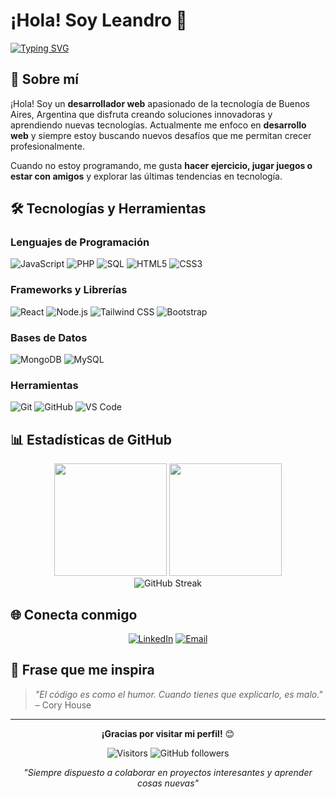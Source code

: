 # ¡Hola! Soy Leandro 👋 

[![Typing SVG](https://readme-typing-svg.herokuapp.com?font=Fira+Code&weight=500&size=32&pause=1000&center=true&width=435&lines=Front-end+Developer)](https://git.io/typing-svg)

## 🚀 Sobre mí

¡Hola! Soy un **desarrollador web** apasionado de la tecnología de Buenos Aires, Argentina que disfruta creando soluciones innovadoras y aprendiendo nuevas tecnologías. Actualmente me enfoco en **desarrollo web** y siempre estoy buscando nuevos desafíos que me permitan crecer profesionalmente.

Cuando no estoy programando, me gusta **hacer ejercicio, jugar juegos o estar con amigos** y explorar las últimas tendencias en tecnología.

## 🛠️ Tecnologías y Herramientas

### Lenguajes de Programación
![JavaScript](https://img.shields.io/badge/-JavaScript-F7DF1E?style=flat-square&logo=javascript&logoColor=black)
![PHP](https://img.shields.io/badge/-PHP-777BB4?style=flat-square&logo=php&logoColor=white)
![SQL](https://img.shields.io/badge/-SQL-4479A1?style=flat-square&logo=postgresql&logoColor=white)
![HTML5](https://img.shields.io/badge/-HTML5-E34F26?style=flat-square&logo=html5&logoColor=white)
![CSS3](https://img.shields.io/badge/-CSS3-1572B6?style=flat-square&logo=css3&logoColor=white)

### Frameworks y Librerías
![React](https://img.shields.io/badge/-React-61DAFB?style=flat-square&logo=react&logoColor=black)
![Node.js](https://img.shields.io/badge/-Node.js-339933?style=flat-square&logo=node.js&logoColor=white)
![Tailwind CSS](https://img.shields.io/badge/-Tailwind%20CSS-38B2AC?style=flat-square&logo=tailwind-css&logoColor=white)
![Bootstrap](https://img.shields.io/badge/-Bootstrap-7952B3?style=flat-square&logo=bootstrap&logoColor=white)

### Bases de Datos
![MongoDB](https://img.shields.io/badge/-MongoDB-47A248?style=flat-square&logo=mongodb&logoColor=white)
![MySQL](https://img.shields.io/badge/-MySQL-4479A1?style=flat-square&logo=mysql&logoColor=white)

### Herramientas
![Git](https://img.shields.io/badge/-Git-F05032?style=flat-square&logo=git&logoColor=white)
![GitHub](https://img.shields.io/badge/-GitHub-181717?style=flat-square&logo=github&logoColor=white)
![VS Code](https://img.shields.io/badge/-VS%20Code-007ACC?style=flat-square&logo=visual-studio-code&logoColor=white)

## 📊 Estadísticas de GitHub

<div align="center">
  <img height="180em" src="https://github-readme-stats.vercel.app/api?username=Leanfch&show_icons=true&theme=radical&include_all_commits=true&count_private=true"/>
  <img height="180em" src="https://github-readme-stats.vercel.app/api/top-langs/?username=Leanfch&layout=compact&theme=radical"/>
</div>

<div align="center">
  <img src="https://github-readme-streak-stats.herokuapp.com/?user=Leanfch&theme=radical" alt="GitHub Streak" />
</div>

## 🌐 Conecta conmigo

<div align="center">
  
[![LinkedIn](https://img.shields.io/badge/-LinkedIn-0A66C2?style=for-the-badge&logo=linkedin&logoColor=white)]([tu-linkedin](https://www.linkedin.com/in/chapototleandro/))
[![Email](https://img.shields.io/badge/-Email-D14836?style=for-the-badge&logo=gmail&logoColor=white)](mailto:lean94@gmail.com)

</div>

## 💭 Frase que me inspira

> *"El código es como el humor. Cuando tienes que explicarlo, es malo."* – Cory House

---

<div align="center">
  
**¡Gracias por visitar mi perfil!** 😊

![Visitors](https://visitor-badge.laobi.icu/badge?page_id=Leanfch.Leanfch)
![GitHub followers](https://img.shields.io/github/followers/[tu-usuario]?label=Seguidores&style=social)

*"Siempre dispuesto a colaborar en proyectos interesantes y aprender cosas nuevas"*

</div>
